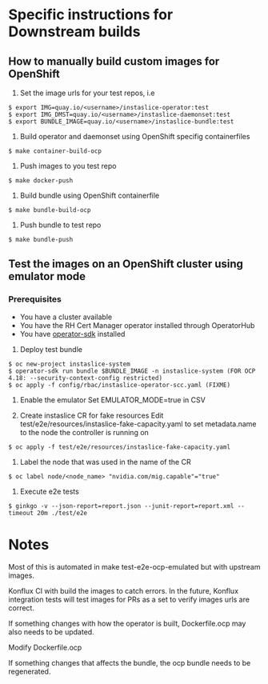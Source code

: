 # Specific instructions for Downstream builds

## How to manually build custom images for OpenShift

1. Set the image urls for your test repos, i.e
```console
$ export IMG=quay.io/<username>/instaslice-operator:test
$ export IMG_DMST=quay.io/<username>/instaslice-daemonset:test
$ export BUNDLE_IMAGE=quay.io/<username>/instaslice-bundle:test
```
1. Build operator and daemonset using OpenShift specifig containerfiles
```console
$ make container-build-ocp
```
1. Push images to you test repo
```console
$ make docker-push
```
1. Build bundle using OpenShift containerfile
```console
$ make bundle-build-ocp
```
1. Push bundle to test repo
``` console
$ make bundle-push
```
## Test the images on an OpenShift cluster using emulator mode

### Prerequisites
- You have a cluster available
- You have the RH Cert Manager operator installed through OperatorHub
- You have [operator-sdk](https://sdk.operatorframework.io/docs/installation/) installed 

1. Deploy test bundle
```console
$ oc new-project instaslice-system
$ operator-sdk run bundle $BUNDLE_IMAGE -n instaslice-system (FOR OCP 4.18: --security-context-config restricted)
$ oc apply -f config/rbac/instaslice-operator-scc.yaml (FIXME)
```
1. Enable the emulator
Set EMULATOR_MODE=true in CSV

1. Create instaslice CR for fake resources
Edit test/e2e/resources/instaslice-fake-capacity.yaml to set metadata.name to the node the controller is running on
```console
$ oc apply -f test/e2e/resources/instaslice-fake-capacity.yaml
```
1. Label the node that was used in the name of the CR
```console
$ oc label node/<node_name> "nvidia.com/mig.capable"="true"
```
1. Execute e2e tests
```console
$ ginkgo -v --json-report=report.json --junit-report=report.xml --timeout 20m ./test/e2e
```

# Notes

Most of this is automated in make test-e2e-ocp-emulated but with upstream images.

Konflux CI with build the images to catch errors.  In the future, Konflux integration tests will test images for PRs as a set to verify images urls are correct.

If something changes with how the operator is built, Dockerfile.ocp may also needs to be updated.

Modify Dockerfile.ocp

If something changes that affects the bundle, the ocp bundle needs to be regenerated.


